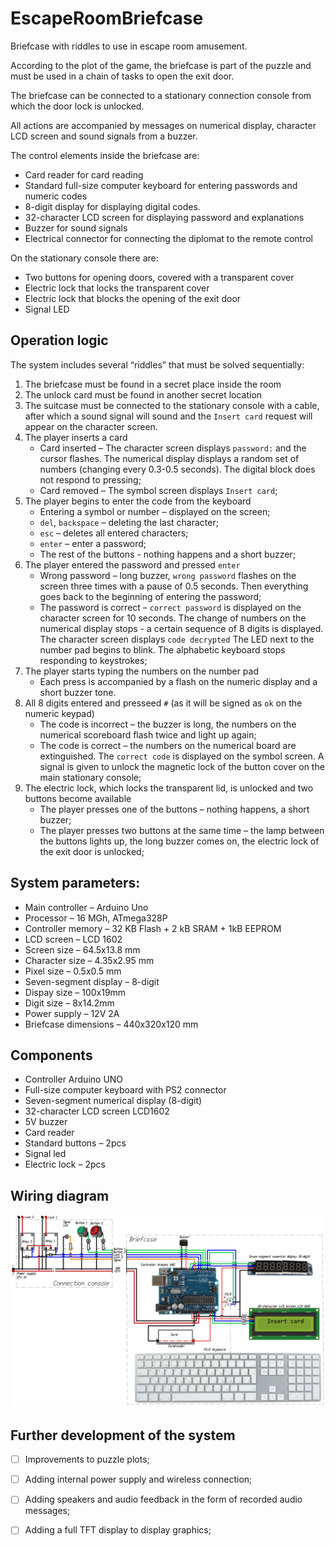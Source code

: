 # EscapeRoomBriefcase
Briefcase with riddles to use in escape room amusement. 

According to the plot of the game, the briefcase is part of the puzzle and must be used in a chain of tasks to open the exit door.

The briefcase can be connected to a stationary connection console from which the door lock is unlocked.

All actions are accompanied by messages on numerical display, character LCD screen  and sound signals from a buzzer.

The control elements inside the briefcase are:

* Card reader for card reading
* Standard full-size computer keyboard for entering passwords and numeric codes
* 8-digit display for displaying digital codes.
* 32-character LCD screen for displaying password and explanations
* Buzzer for sound signals
* Electrical connector for connecting the diplomat to the remote control
  
On the stationary console there are:
* Two buttons for opening doors, covered with a transparent cover
* Electric lock that locks the transparent cover
* Electric lock that blocks the opening of the exit door
* Signal LED

## Operation logic
The system includes several “riddles” that must be solved sequentially:

1.	The briefcase must be found in a secret place inside the room
2.	The unlock card must be found in another secret location
3.	The suitcase must be connected to the stationary console with a cable, after which a sound signal will sound and the `Insert card` request will appear on the character screen.
4.	The player inserts a card	
    - Card inserted – The character screen displays `password:` and the cursor flashes. The numerical display displays a random set of numbers (changing every 0.3-0.5 seconds). The digital block does not respond to pressing;
    - Card removed – The symbol screen displays `Insert card`;
5.	The player begins to enter the code from the keyboard
    - Entering a symbol or number – displayed on the screen;
    - `del`, `backspace` – deleting the last character;
    - `esc` – deletes all entered characters;
    - `enter` – enter a password;
    - The rest of the buttons - nothing happens and a short buzzer;
6.	The player entered the password and pressed `enter`
    - Wrong password – long buzzer, `wrong password` flashes on the screen three times with a pause of 0.5 seconds. Then everything goes back to the beginning of entering the password;
    - The password is correct – `correct password` is displayed on the character screen for 10 seconds. The change of numbers on the numerical display stops - a certain sequence of 8 digits is displayed. The character screen displays `code decrypted` The LED next to the number pad begins to blink. The alphabetic keyboard stops responding to keystrokes;
7.	The player starts typing the numbers on the number pad
    - Each press is accompanied by a flash on the numeric display and a short buzzer tone.
8.	All 8 digits entered and presseed `#` (as it will be signed as `ok` on the numeric keypad)
    - The code is incorrect 	– the buzzer is long, the numbers on the numerical scoreboard flash twice and light up again;
    - The code is correct – the numbers on the numerical board are extinguished. The			 `correct code` is displayed on the symbol screen. A signal is given to unlock the magnetic lock of the button cover on the main stationary console;
9.	The electric lock, which locks the transparent lid, is unlocked and two buttons become available
    - The player presses one of the buttons – nothing happens, a short buzzer;
    - The player presses two buttons at the same time – the lamp between the buttons lights up, the long buzzer comes on, the electric lock of the exit door is unlocked;

## System parameters:
* Main controller		– Arduino Uno 
* Processor 			– 16 MGh, ATmega328P
* Controller memory		– 32 KB Flash + 2 kB SRAM + 1kB EEPROM
* LCD screen			– LCD 1602
* Screen size			– 64.5x13.8 mm
* Character size			– 4.35x2.95 mm
* Pixel size			– 0.5x0.5 mm
* Seven-segment display	– 8-digit
* Dispay size			– 100x19mm
* Digit size			– 8x14.2mm
* Power supply 			– 12V 2A
* Briefcase dimensions		– 440x320x120 mm 

## Components
* Controller Arduino UNO 
* Full-size computer keyboard with PS2 connector
* Seven-segment numerical display (8-digit)
* 32-character LCD screen LCD1602 
* 5V buzzer
* Card reader 
* Standard buttons – 2pcs
* Signal led
* Electric lock – 2pcs

## Wiring diagram

![Escape Room Briefcase wiring diagram](https://github.com/Brabn/EscapeRoomBriefcase/blob/main/Wiring_diagram/EscapeRoomBriefcase.WiringDiagram.jpg)

## Further development of the system
- [ ] Improvements to puzzle plots; 
- [ ] Adding internal power supply and wireless connection;
- [ ] Adding speakers and audio feedback in the form of recorded audio messages;
- [ ] Adding a full TFT display to display graphics;


